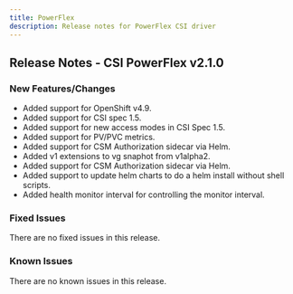 ```yaml
---
title: PowerFlex
description: Release notes for PowerFlex CSI driver
---
```


## Release Notes - CSI PowerFlex v2.1.0

### New Features/Changes
- Added support for OpenShift v4.9.
- Added support for CSI spec 1.5.
- Added support for new access modes in CSI Spec 1.5.
- Added support for PV/PVC metrics.
- Added support for CSM Authorization sidecar via Helm.
- Added v1 extensions to vg snaphot from v1alpha2.
- Added support for CSM Authorization sidecar via Helm.
- Added support to update helm charts to do a helm install without shell scripts.
- Added health monitor interval for controlling the monitor interval.

### Fixed Issues

There are no fixed issues in this release.

### Known Issues

There are no known issues in this release.

